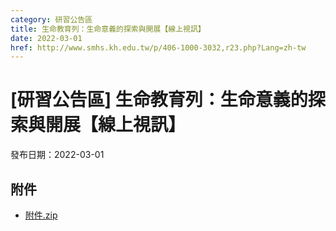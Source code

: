 ```yaml
---
category: 研習公告區
title: 生命教育列：生命意義的探索與開展【線上視訊】
date: 2022-03-01
href: http://www.smhs.kh.edu.tw/p/406-1000-3032,r23.php?Lang=zh-tw
---
```


# [研習公告區] 生命教育列：生命意義的探索與開展【線上視訊】

發布日期：2022-03-01



## 附件

- [附件.zip](https://www.smhs.kh.edu.tw/app/index.php?Action=downloadfile&file=WVhSMFlXTm9MekkxTDNCMFlWOHlOemN4WHpNek1qQTJNek5mTURNMk1UQXVlbWx3&fname=DGGGROTSYWQO41XX50LKSWHGRK30OOLKDGUWTSKK4125MLVWKPROVTPOUSSSPKPO)
